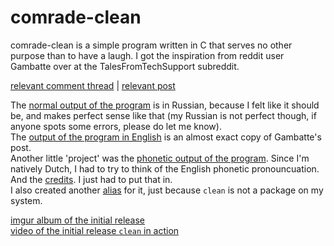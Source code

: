 # comrade-clean
comrade-clean is a simple program written in C that serves no other purpose than to have a laugh. I got the inspiration from reddit user Gambatte over at the TalesFromTechSupport subreddit.  
  
[relevant comment thread](http://www.reddit.com/r/talesfromtechsupport/comments/2yi7y6/well_it_needed_to_be_cleaned/cpa2d6y?context=3) | [relevant post](http://www.reddit.com/r/talesfromtechsupport/comments/2yi7y6/well_it_needed_to_be_cleaned/)



The [normal output of the program](http://i.imgur.com/0s8wWES.png) is in Russian, because I felt like it should be, and makes perfect sense like that (my Russian is not perfect though, if anyone spots some errors, please do let me know).  
The [output of the program in English](http://i.imgur.com/xFCfbla.png) is an almost exact copy of Gambatte's post.  
Another little 'project' was the [phonetic output of the program](http://i.imgur.com/EEnXcrz.png). Since I'm natively Dutch, I had to try to think of the English phonetic pronouncuation.  
And the [credits](http://i.imgur.com/7O0C4UI.png). I just had to put that in.  
I also created another [alias](http://i.imgur.com/jzYGq1u.png) for it, just because `clean` is not a package on my system.  
  
[imgur album of the initial release](http://imgur.com/a/TZJrC)  
[video of the initial release `clean` in action](http://vid.me/Ov0G)
